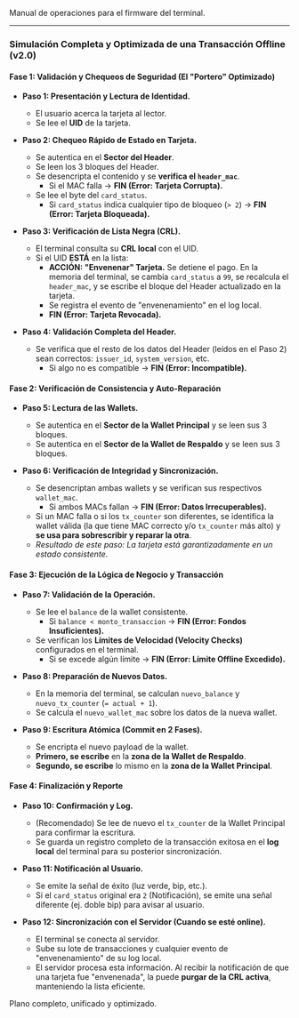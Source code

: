 Manual de operaciones para el firmware del terminal.

---

### **Simulación Completa y Optimizada de una Transacción Offline (v2.0)**

#### **Fase 1: Validación y Chequeos de Seguridad (El "Portero" Optimizado)**

*   **Paso 1: Presentación y Lectura de Identidad.**
    *   El usuario acerca la tarjeta al lector.
    *   Se lee el **UID** de la tarjeta.

*   **Paso 2: Chequeo Rápido de Estado en Tarjeta.**
    *   Se autentica en el **Sector del Header**.
    *   Se leen los 3 bloques del Header.
    *   Se desencripta el contenido y se **verifica el `header_mac`**.
        *   Si el MAC falla -> **FIN (Error: Tarjeta Corrupta).**
    *   Se lee el byte del `card_status`.
        *   Si `card_status` indica cualquier tipo de bloqueo (`> 2`) -> **FIN (Error: Tarjeta Bloqueada).**

*   **Paso 3: Verificación de Lista Negra (CRL).**
    *   El terminal consulta su **CRL local** con el UID.
    *   Si el UID **ESTÁ** en la lista:
        *   **ACCIÓN: "Envenenar" Tarjeta.** Se detiene el pago. En la memoria del terminal, se cambia `card_status` a `99`, se recalcula el `header_mac`, y se escribe el bloque del Header actualizado en la tarjeta.
        *   Se registra el evento de "envenenamiento" en el log local.
        *   **FIN (Error: Tarjeta Revocada).**

*   **Paso 4: Validación Completa del Header.**
    *   Se verifica que el resto de los datos del Header (leídos en el Paso 2) sean correctos: `issuer_id`, `system_version`, etc.
        *   Si algo no es compatible -> **FIN (Error: Incompatible).**

#### **Fase 2: Verificación de Consistencia y Auto-Reparación**

*   **Paso 5: Lectura de las Wallets.**
    *   Se autentica en el **Sector de la Wallet Principal** y se leen sus 3 bloques.
    *   Se autentica en el **Sector de la Wallet de Respaldo** y se leen sus 3 bloques.

*   **Paso 6: Verificación de Integridad y Sincronización.**
    *   Se desencriptan ambas wallets y se verifican sus respectivos `wallet_mac`.
        *   Si ambos MACs fallan -> **FIN (Error: Datos Irrecuperables).**
    *   Si un MAC falla o si los `tx_counter` son diferentes, se identifica la wallet válida (la que tiene MAC correcto y/o `tx_counter` más alto) y **se usa para sobrescribir y reparar la otra**.
    *   *Resultado de este paso: La tarjeta está garantizadamente en un estado consistente.*

#### **Fase 3: Ejecución de la Lógica de Negocio y Transacción**

*   **Paso 7: Validación de la Operación.**
    *   Se lee el `balance` de la wallet consistente.
        *   Si `balance < monto_transaccion` -> **FIN (Error: Fondos Insuficientes).**
    *   Se verifican los **Límites de Velocidad (Velocity Checks)** configurados en el terminal.
        *   Si se excede algún límite -> **FIN (Error: Límite Offline Excedido).**

*   **Paso 8: Preparación de Nuevos Datos.**
    *   En la memoria del terminal, se calculan `nuevo_balance` y `nuevo_tx_counter` (`= actual + 1`).
    *   Se calcula el `nuevo_wallet_mac` sobre los datos de la nueva wallet.

*   **Paso 9: Escritura Atómica (Commit en 2 Fases).**
    *   Se encripta el nuevo payload de la wallet.
    *   **Primero, se escribe** en la **zona de la Wallet de Respaldo**.
    *   **Segundo, se escribe** lo mismo en la **zona de la Wallet Principal**.

#### **Fase 4: Finalización y Reporte**

*   **Paso 10: Confirmación y Log.**
    *   (Recomendado) Se lee de nuevo el `tx_counter` de la Wallet Principal para confirmar la escritura.
    *   Se guarda un registro completo de la transacción exitosa en el **log local** del terminal para su posterior sincronización.

*   **Paso 11: Notificación al Usuario.**
    *   Se emite la señal de éxito (luz verde, bip, etc.).
    *   Si el `card_status` original era `2` (Notificación), se emite una señal diferente (ej. doble bip) para avisar al usuario.

*   **Paso 12: Sincronización con el Servidor (Cuando se esté online).**
    *   El terminal se conecta al servidor.
    *   Sube su lote de transacciones y cualquier evento de "envenenamiento" de su log local.
    *   El servidor procesa esta información. Al recibir la notificación de que una tarjeta fue "envenenada", la puede **purgar de la CRL activa**, manteniendo la lista eficiente.

Plano completo, unificado y optimizado.